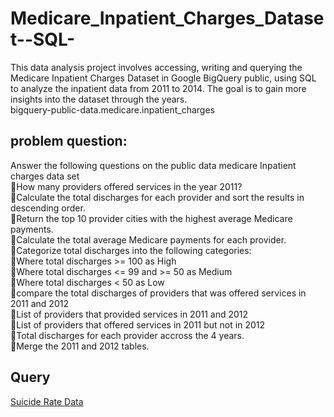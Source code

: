 # Medicare_Inpatient_Charges_Dataset--SQL-
This data analysis project involves accessing, writing and querying the Medicare Inpatient Charges Dataset in Google BigQuery public, using SQL to analyze the inpatient data from 2011 to 2014. The goal is to gain more insights into the dataset through the years.  
bigquery-public-data.medicare.inpatient_charges  

## problem question:   
Answer the following questions on the public data medicare Inpatient charges data set  
🔹How many providers offered services in the year 2011?  
🔹Calculate the total discharges for each provider and sort the results in descending order.  
🔹Return the top 10 provider cities with the highest average Medicare payments.  
🔹Calculate the total average Medicare payments for each provider.  
🔹Categorize total discharges into the following categories:  
   🔻Where total discharges >= 100 as High  
   🔻Where total discharges <= 99 and >= 50 as Medium  
   🔻Where total discharges < 50 as Low  
🔹compare the total discharges of providers that was offered services in 2011 and 2012  
🔹List of providers that provided services in 2011 and 2012  
🔹List of providers that offered services in 2011 but not in 2012  
🔹Total discharges for each provider accross the 4 years.  
🔹Merge the 2011 and 2012 tables.  
## Query   
<a href="https://github.com/craftAnalyst/Medicare_Inpatient_Charges_Dataset-SQL-/blob/main/sql%20code.sql">Suicide Rate Data</a>


